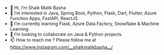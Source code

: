 - 👋 Hi, I’m Shaik Malik Basha
- 👀 I’m interested in Java, Spring Boot, Python, Flask, Dart, Flutter, Azure Function Apps, FastAPI, ReactJS.
- 🌱 I’m currently learning Flask, Azure Data Factory, Snowflake & Machine Learning.
- 💞️ I’m looking to collaborate on Java & Python projects.
- 📫 How to reach me ? Please follow me at https://www.instagram.com/__shaikmalikbasha__/

<!---
malik583/malik583 is a ✨ special ✨ repository because its `README.md` (this file) appears on your GitHub profile.
You can click the Preview link to take a look at your changes.
--->

